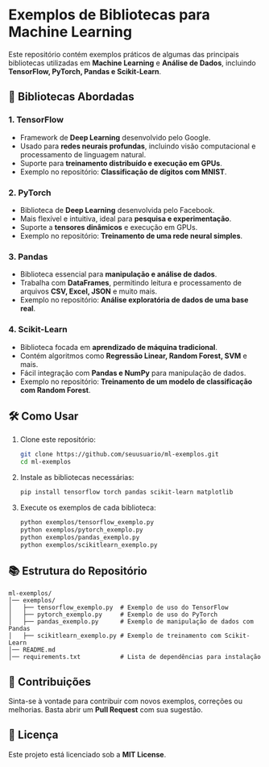 # Exemplos de Bibliotecas para Machine Learning  

Este repositório contém exemplos práticos de algumas das principais bibliotecas utilizadas em **Machine Learning** e **Análise de Dados**, incluindo **TensorFlow, PyTorch, Pandas e Scikit-Learn**.  

## 📌 Bibliotecas Abordadas  

### 1. TensorFlow  
- Framework de **Deep Learning** desenvolvido pelo Google.  
- Usado para **redes neurais profundas**, incluindo visão computacional e processamento de linguagem natural.  
- Suporte para **treinamento distribuído e execução em GPUs**.  
- Exemplo no repositório: **Classificação de dígitos com MNIST**.  

### 2. PyTorch  
- Biblioteca de **Deep Learning** desenvolvida pelo Facebook.  
- Mais flexível e intuitiva, ideal para **pesquisa e experimentação**.  
- Suporte a **tensores dinâmicos** e execução em GPUs.  
- Exemplo no repositório: **Treinamento de uma rede neural simples**.  

### 3. Pandas  
- Biblioteca essencial para **manipulação e análise de dados**.  
- Trabalha com **DataFrames**, permitindo leitura e processamento de arquivos **CSV, Excel, JSON** e muito mais.  
- Exemplo no repositório: **Análise exploratória de dados de uma base real**.  

### 4. Scikit-Learn  
- Biblioteca focada em **aprendizado de máquina tradicional**.  
- Contém algoritmos como **Regressão Linear, Random Forest, SVM** e mais.  
- Fácil integração com **Pandas e NumPy** para manipulação de dados.  
- Exemplo no repositório: **Treinamento de um modelo de classificação com Random Forest**.  

## 🛠️ Como Usar  

1. Clone este repositório:  
   ```bash
   git clone https://github.com/seuusuario/ml-exemplos.git
   cd ml-exemplos
   ```  

2. Instale as bibliotecas necessárias:  
   ```bash
   pip install tensorflow torch pandas scikit-learn matplotlib
   ```  

3. Execute os exemplos de cada biblioteca:  
   ```bash
   python exemplos/tensorflow_exemplo.py
   python exemplos/pytorch_exemplo.py
   python exemplos/pandas_exemplo.py
   python exemplos/scikitlearn_exemplo.py
   ```  

## 📚 Estrutura do Repositório  

```
ml-exemplos/
│── exemplos/
│   ├── tensorflow_exemplo.py  # Exemplo de uso do TensorFlow
│   ├── pytorch_exemplo.py     # Exemplo de uso do PyTorch
│   ├── pandas_exemplo.py      # Exemplo de manipulação de dados com Pandas
│   ├── scikitlearn_exemplo.py # Exemplo de treinamento com Scikit-Learn
│── README.md
│── requirements.txt           # Lista de dependências para instalação
```

## 🚀 Contribuições  

Sinta-se à vontade para contribuir com novos exemplos, correções ou melhorias. Basta abrir um **Pull Request** com sua sugestão.  

## 📄 Licença  

Este projeto está licenciado sob a **MIT License**.  
